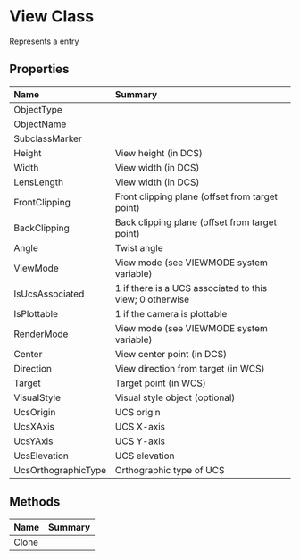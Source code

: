 # View Class

Represents a <see cref="T:ACadSharp.Tables.View" /> entry

## Properties

| Name | Summary | 
| :- | :- | 
| ObjectType |  | 
| ObjectName |  | 
| SubclassMarker |  | 
| Height | View height (in DCS) | 
| Width | View width (in DCS) | 
| LensLength | View width (in DCS) | 
| FrontClipping | Front clipping plane (offset from target point) | 
| BackClipping | Back clipping plane (offset from target point) | 
| Angle | Twist angle | 
| ViewMode | View mode (see VIEWMODE system variable) | 
| IsUcsAssociated | 1 if there is a UCS associated to this view; 0 otherwise | 
| IsPlottable | 1 if the camera is plottable | 
| RenderMode | View mode (see VIEWMODE system variable) | 
| Center | View center point (in DCS) | 
| Direction | View direction from target (in WCS) | 
| Target | Target point (in WCS) | 
| VisualStyle | Visual style object (optional) | 
| UcsOrigin | UCS origin | 
| UcsXAxis | UCS X-axis | 
| UcsYAxis | UCS Y-axis | 
| UcsElevation | UCS elevation | 
| UcsOrthographicType | Orthographic type of UCS | 

## Methods

| Name | Summary | 
| :- | :- | 
| Clone |  | 

